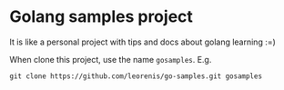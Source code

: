# Golang samples project

It is like a personal project with tips and docs about golang learning :=)

When clone this project, use the name `gosamples`. E.g. 
```
git clone https://github.com/leorenis/go-samples.git gosamples
```
